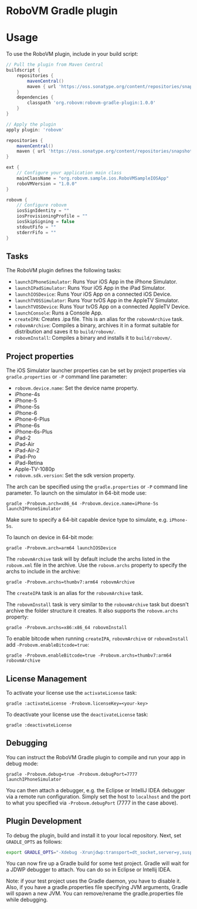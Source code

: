 RoboVM Gradle plugin
====================

# Usage
To use the RoboVM plugin, include in your build script:

```groovy
// Pull the plugin from Maven Central
buildscript {
    repositories {
        mavenCentral()
        maven { url 'https://oss.sonatype.org/content/repositories/snapshots' }
    }
    dependencies {
        classpath 'org.robovm:robovm-gradle-plugin:1.0.0'
    }
}

// Apply the plugin
apply plugin: 'robovm'

repositories {
    mavenCentral()
    maven { url 'https://oss.sonatype.org/content/repositories/snapshots' }
}

ext {
    // Configure your application main class
    mainClassName = "org.robovm.sample.ios.RoboVMSampleIOSApp"
    roboVMVersion = "1.0.0"
}

robovm {
    // Configure robovm
    iosSignIdentity = ""
    iosProvisioningProfile = ""
    iosSkipSigning = false
    stdoutFifo = ""
    stderrFifo = ""
}
```

## Tasks

The RoboVM plugin defines the following tasks:

* `launchIPhoneSimulator`: Runs Your iOS App in the iPhone Simulator.
* `launchIPadSimulator`: Runs Your iOS App in the iPad Simulator.
* `launchIOSDevice`: Runs Your iOS App on a connected iOS Device.
* `launchTVOSSimulator`: Runs Your tvOS App in the AppleTV Simulator.
* `launchTVOSDevice`: Runs Your tvOS App on a connected AppleTV Device.
* `launchConsole`: Runs a Console App.
* `createIPA`: Creates .ipa file. This is an alias for the `robovmArchive` task.
* `robovmArchive`: Compiles a binary, archives it in a format suitable for distribution and saves it to `build/robovm/`.
* `robovmInstall`: Compiles a binary and installs it to `build/robovm/`.

## Project properties

The iOS Simulator launcher properties can be set by project properties via `gradle.properties` or `-P` command line parameter:

* `robovm.device.name`: Set the device name property.
 * iPhone-4s
 * iPhone-5
 * iPhone-5s
 * iPhone-6
 * iPhone-6-Plus
 * iPhone-6s
 * iPhone-6s-Plus
 * iPad-2
 * iPad-Air
 * iPad-Air-2
 * iPad-Pro
 * iPad-Retina
 * Apple-TV-1080p
* `robovm.sdk.version`: Set the sdk version property.

The arch can be specified using the `gradle.properties` or `-P` command line parameter. To launch on the simulator in 64-bit mode use:

```
gradle -Probovm.arch=x86_64 -Probovm.device.name=iPhone-5s launchIPhoneSimulator
```

Make sure to specify a 64-bit capable device type to simulate, e.g. `iPhone-5s`.

To launch on device in 64-bit mode:

```
gradle -Probovm.arch=arm64 launchIOSDevice
```

The `robovmArchive` task will by default include the archs listed in the `robovm.xml` file in the archive. Use the `robovm.archs` property to specify the archs to include in the archive:

```
gradle -Probovm.archs=thumbv7:arm64 robovmArchive
```

The `createIPA` task is an alias for the `robovmArchive` task.

The `robovmInstall` task is very similar to the `robovmArchive` task but doesn't archive the folder structure it creates. It also supports the `robovm.archs` property:

```
gradle -Probovm.archs=x86:x86_64 robovmInstall
```

To enable bitcode when running `createIPA`, `robovmArchive` or `robovmInstall` add `-Probovm.enableBitcode=true`:

```
gradle -Probovm.enableBitcode=true -Probovm.archs=thumbv7:arm64 robovmArchive
```

## License Management
To activate your license use the `activateLicense` task:

```
gradle :activateLicense -Probovm.licenseKey=<your-key>
```

To deactivate your license use the `deactivateLicense` task:

```
gradle :deactivateLicense
```

## Debugging
You can instruct the RoboVM Gradle plugin to compile and run your app in debug mode:

```
gradle -Probovm.debug=true -Probovm.debugPort=7777 launchIPhoneSimulator
```

You can then attach a debugger, e.g. the Eclipse or IntelliJ IDEA debugger via a remote run configuration. Simply set the host to `localhost` and the port to what you specified via `-Probovm.debugPort` (7777 in the case above).


## Plugin Development
To debug the plugin, build and install it to your local repository. Next, set `GRADLE_OPTS` as follows:

```bash
export GRADLE_OPTS="-Xdebug -Xrunjdwp:transport=dt_socket,server=y,suspend=y,address=5006"
```
You can now fire up a Gradle build for some test project. Gradle will wait for a JDWP debugger to attach. You can do so in Eclipse or Intellij IDEA.

Note: if your test project uses the Gradle daemon, you have to disable it. Also, if you have a gradle.properties file specifying JVM arguments, Gradle will spawn a new JVM. You can remove/rename the gradle.properties file while debugging.
